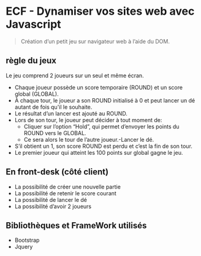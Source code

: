 
# ECF - Dynamiser vos sites web avec Javascript

>Création d’un petit jeu sur navigateur web à l’aide du DOM.

## règle du jeux

Le jeu comprend 2 joueurs sur un seul et même écran.
- Chaque joueur possède un score temporaire (ROUND) et un score global (GLOBAL).
- À chaque tour, le joueur a son ROUND initialisé à 0 et peut lancer un dé autant de fois qu'il le souhaite.
- Le résultat d’un lancer est ajouté au ROUND.
- Lors de son tour, le joueur peut décider à tout moment de:
  - Cliquer sur l’option “Hold”, qui permet d’envoyer les points du ROUND vers le GLOBAL. 
  - Ce sera alors le tour de l’autre joueur.-Lancer le dé. 
- S’il obtient un 1, son score ROUND est perdu et c’est la fin de son tour.
- Le premier joueur qui atteint les 100 points sur global gagne le jeu.

## En front-desk (côté client)

- La possibilité de créer une nouvelle partie
- La possibilité de retenir le score courant
- La possibilité de lancer le dé
- La possibilité d’avoir 2 joueurs
## Bibliothèques et FrameWork utilisés

- Bootstrap
- Jquery
